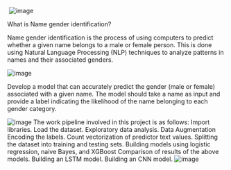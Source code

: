  ![image](https://github.com/anushkasawant/DeepLearning/assets/48886989/b3b7b16d-affd-43e3-8bea-a1c3366579a3)



What is Name gender identification?


Name gender identification is the process of using computers to predict whether a given name belongs to a male or female person. This is done using Natural Language Processing (NLP) techniques to analyze patterns in names and their associated genders.

![image](https://github.com/anushkasawant/DeepLearning/assets/48886989/7829de80-3a44-4a71-aa9a-7a7d638e362a)

Develop a model that can accurately predict the gender (male or female) associated with a given name. The model should take a name as input and provide a label indicating the likelihood of the name belonging to each gender category.


![image](https://github.com/anushkasawant/DeepLearning/assets/48886989/a555af6c-9478-4722-a24e-040e6cfcdd5d)
The work pipeline involved in this project is as follows:
Import libraries.
Load the dataset.
Exploratory data analysis.
Data Augmentation
Encoding the labels.
Count vectorization of predictor text values.
Splitting the dataset into training and testing sets.
Building models using logistic regression, naive Bayes, and XGBoost
Comparison of results of the above models.
Building an LSTM model.
Building an CNN model.
![image](https://github.com/anushkasawant/DeepLearning/assets/48886989/8cf4d575-852a-40b4-8442-1b16ddde360d)

